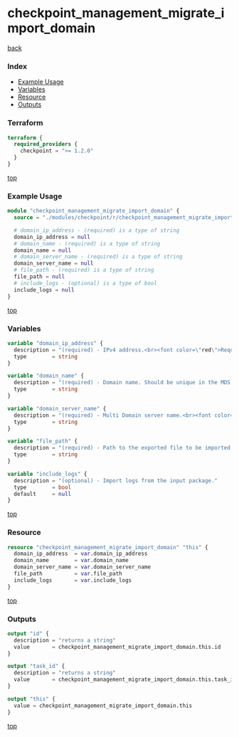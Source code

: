# checkpoint_management_migrate_import_domain

[back](../checkpoint.md)

### Index

- [Example Usage](#example-usage)
- [Variables](#variables)
- [Resource](#resource)
- [Outputs](#outputs)

### Terraform

```terraform
terraform {
  required_providers {
    checkpoint = ">= 1.2.0"
  }
}
```

[top](#index)

### Example Usage

```terraform
module "checkpoint_management_migrate_import_domain" {
  source = "./modules/checkpoint/r/checkpoint_management_migrate_import_domain"

  # domain_ip_address - (required) is a type of string
  domain_ip_address = null
  # domain_name - (required) is a type of string
  domain_name = null
  # domain_server_name - (required) is a type of string
  domain_server_name = null
  # file_path - (required) is a type of string
  file_path = null
  # include_logs - (optional) is a type of bool
  include_logs = null
}
```

[top](#index)

### Variables

```terraform
variable "domain_ip_address" {
  description = "(required) - IPv4 address.<br><font color=\"red\">Required only for</font> importing Security Management Server into Multi-Domain Server."
  type        = string
}

variable "domain_name" {
  description = "(required) - Domain name. Should be unique in the MDS.<br><font color=\"red\">Required only for</font> importing Security Management Server into Multi-Domain Server."
  type        = string
}

variable "domain_server_name" {
  description = "(required) - Multi Domain server name.<br><font color=\"red\">Required only for</font> importing Security Management Server into Multi-Domain Server."
  type        = string
}

variable "file_path" {
  description = "(required) - Path to the exported file to be imported. <br>Should be the full file path (example, \"/var/log/domain1_exported.tgz\")."
  type        = string
}

variable "include_logs" {
  description = "(optional) - Import logs from the input package."
  type        = bool
  default     = null
}
```

[top](#index)

### Resource

```terraform
resource "checkpoint_management_migrate_import_domain" "this" {
  domain_ip_address  = var.domain_ip_address
  domain_name        = var.domain_name
  domain_server_name = var.domain_server_name
  file_path          = var.file_path
  include_logs       = var.include_logs
}
```

[top](#index)

### Outputs

```terraform
output "id" {
  description = "returns a string"
  value       = checkpoint_management_migrate_import_domain.this.id
}

output "task_id" {
  description = "returns a string"
  value       = checkpoint_management_migrate_import_domain.this.task_id
}

output "this" {
  value = checkpoint_management_migrate_import_domain.this
}
```

[top](#index)